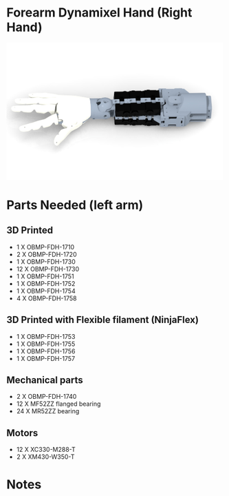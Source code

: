 # Forearm Dynamixel Hand (Right Hand)

<img src="https://raw.githubusercontent.com/newdexterity/Open-Biomanual-Manipulation-System/master/images/readme/obmp-fdh-1700.jpg" width="800">


# Parts Needed (left arm)
## 3D Printed

* 1 X OBMP-FDH-1710
* 2 X OBMP-FDH-1720
* 1 X OBMP-FDH-1730
* 12 X OBMP-FDH-1730
* 1 X OBMP-FDH-1751
* 1 X OBMP-FDH-1752
* 1 X OBMP-FDH-1754
* 4 X OBMP-FDH-1758


## 3D Printed with Flexible filament (NinjaFlex)

* 1 X OBMP-FDH-1753
* 1 X OBMP-FDH-1755
* 1 X OBMP-FDH-1756
* 1 X OBMP-FDH-1757

## Mechanical parts

* 2 X OBMP-FDH-1740
* 12 X MF52ZZ flanged bearing
* 24 X MR52ZZ bearing

## Motors

* 12 X XC330-M288-T
* 2 X XM430-W350-T

# Notes
